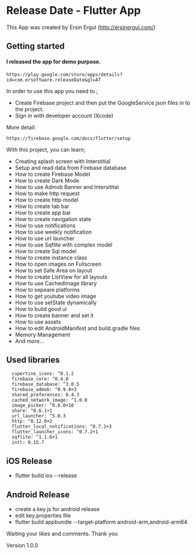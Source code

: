 # Release Date - Flutter App

This App was created by Ersin Ergul (http://ersinergul.com/)

## Getting started

#### I released the app for demo purpose.

`https://play.google.com/store/apps/details?id=com.ersoftware.releaseDate&gl=AT`

In order to use this app you need to ;

- Create Firebase project and then put the GoogleService.json files in to the
  project.
- Sign in with developer account (Xcode)

More detail:

`https://firebase.google.com/docs/flutter/setup`

With this project, you can learn;

- Creating splash screen with Interstitial
- Setup and read data from Firebase database
- How to create Firebase Model
- How to create Dark Mode
- How to use Admob Banner and Intersitital
- How to make http request
- How to create http model
- How to create tab bar
- How to create app bar
- How to create navigation state
- How to use notifications
- How to use weekly notification
- How to use url launcher
- How to use Sqflite with complex model
- How to create Sql model
- How to create instance class
- How to open images on Fullscreen
- How to set Safe Area on layout
- How to create ListView for all layouts
- How to use CachedImage library
- How to sepeare platforms
- How to get youtube video image
- How to use setState dynamically
- How to build good ui
- How to create banner and set it
- How to use assets
- How to edit AndroidManifest and build.gradle files
- Memory Management
- And more...

## Used libraries

```
  cupertino_icons: ^0.1.2
  firebase_core: ^0.4.0
  firebase_database: ^3.0.5
  firebase_admob: ^0.9.0+3
  shared_preferences: 0.4.3
  cached_network_image: ^1.0.0
  image_picker: ^0.6.0+10
  share: ^0.6.1+1
  url_launcher: ^5.0.3
  http: ^0.12.0+2
  flutter_local_notifications: ^0.7.1+3
  flutter_launcher_icons: ^0.7.2+1
  sqflite: ^1.1.6+1
  intl: 0.15.7
```

## iOS Release

- flutter build ios --release

## Android Release

- create a key.js for android release
- edit key.properties file
- flutter build appbundle --target-platform android-arm,android-arm64

Waiting your likes and comments. Thank you

Version 1.0.0
